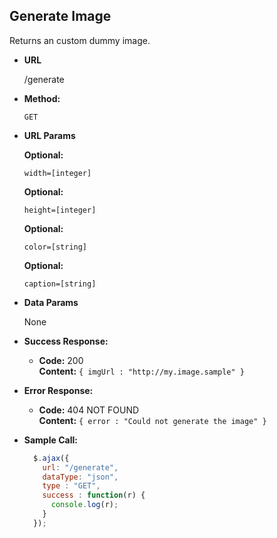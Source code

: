 **Generate Image**
----
  Returns an custom dummy image.

* **URL**

  /generate

* **Method:**

  `GET`

*  **URL Params**

   **Optional:**

   `width=[integer]`

   **Optional:**

   `height=[integer]`

   **Optional:**

   `color=[string]`

   **Optional:**

   `caption=[string]`   


* **Data Params**

  None

* **Success Response:**

  * **Code:** 200 <br />
    **Content:** `{ imgUrl : "http://my.image.sample" }`

* **Error Response:**

  * **Code:** 404 NOT FOUND <br />
    **Content:** `{ error : "Could not generate the image" }`

* **Sample Call:**

  ```javascript
    $.ajax({
      url: "/generate",
      dataType: "json",
      type : "GET",
      success : function(r) {
        console.log(r);
      }
    });
  ```
